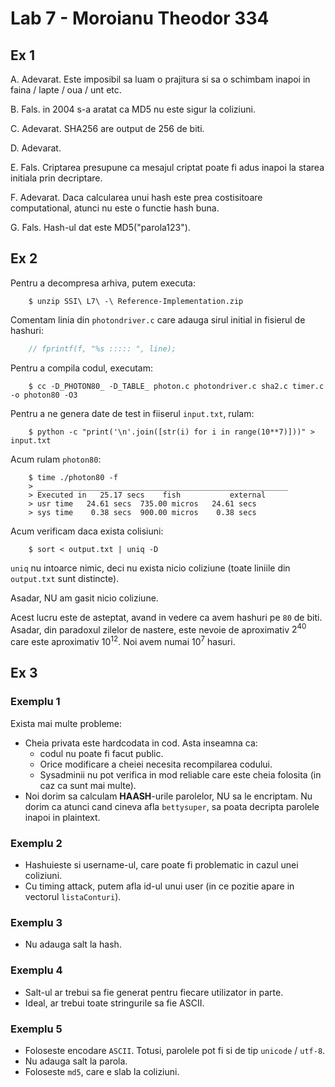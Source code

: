 # Lab 7 - Moroianu Theodor 334

## Ex 1

A. Adevarat. Este imposibil sa luam o prajitura si sa o schimbam inapoi in faina / lapte / oua / unt etc.

B. Fals. in 2004 s-a aratat ca MD5 nu este sigur la coliziuni.

C. Adevarat. SHA256 are output de 256 de biti.

D. Adevarat.

E. Fals. Criptarea presupune ca mesajul criptat poate fi adus inapoi la starea initiala prin decriptare.

F. Adevarat. Daca calcularea unui hash este prea costisitoare computational, atunci nu este o functie hash buna.

G. Fals. Hash-ul dat este MD5("parola123").

## Ex 2

Pentru a decompresa arhiva, putem executa:

```
    $ unzip SSI\ L7\ -\ Reference-Implementation.zip
```

Comentam linia din `photondriver.c` care adauga sirul initial in fisierul de hashuri:

```C++
    // fprintf(f, "%s ::::: ", line);
```

Pentru a compila codul, executam:

```
    $ cc -D_PHOTON80_ -D_TABLE_ photon.c photondriver.c sha2.c timer.c -o photon80 -O3
```

Pentru a ne genera date de test in fiiserul `input.txt`, rulam:

```
    $ python -c "print('\n'.join([str(i) for i in range(10**7)]))" > input.txt
```

Acum rulam `photon80`:

```
    $ time ./photon80 -f
    > ________________________________________________________
    > Executed in   25.17 secs    fish           external
    > usr time   24.61 secs  735.00 micros   24.61 secs
    > sys time    0.38 secs  900.00 micros    0.38 secs
```

Acum verificam daca exista colisiuni:

```
    $ sort < output.txt | uniq -D
```

`uniq` nu intoarce nimic, deci nu exista nicio coliziune (toate liniile din `output.txt` sunt distincte).

Asadar, NU am gasit nicio coliziune.

Acest lucru este de asteptat, avand in vedere ca avem hashuri pe `80` de biti.
Asadar, din paradoxul zilelor de nastere, este nevoie de aproximativ $2^{40}$ care este aproximativ $10^{12}$. Noi avem numai $10^7$ hasuri.


## Ex 3

### Exemplu 1

Exista mai multe probleme:

 * Cheia privata este hardcodata in cod. Asta inseamna ca:
    * codul nu poate fi facut public.
    * Orice modificare a cheiei necesita recompilarea codului.
    * Sysadminii nu pot verifica in mod reliable care este cheia folosita (in caz ca sunt mai multe).
 * Noi dorim sa calculam **HAASH**-urile parolelor, NU sa le encriptam. Nu dorim ca atunci cand cineva afla `bettysuper`, sa poata decripta parolele inapoi in plaintext.

### Exemplu 2

 * Hashuieste si username-ul, care poate fi problematic in cazul unei coliziuni.
 * Cu timing attack, putem afla id-ul unui user (in ce pozitie apare in vectorul `listaConturi`).

### Exemplu 3

 * Nu adauga salt la hash.

### Exemplu 4

 * Salt-ul ar trebui sa fie generat pentru fiecare utilizator in parte.
 * Ideal, ar trebui toate stringurile sa fie ASCII.

### Exemplu 5

 * Foloseste encodare `ASCII`. Totusi, parolele pot fi si de tip `unicode` / `utf-8`.
 * Nu adauga salt la parola.
 * Foloseste `md5`, care e slab la coliziuni.





